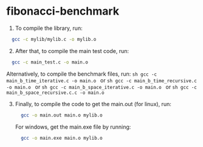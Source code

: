 # fibonacci-benchmark

1. To compile the library, run:
  ```sh
    gcc -c mylib/mylib.c -o mylib.o
  ```
 
2. After that, to compile the main test code, run:
  ```sh
    gcc -c main_test.c -o main.o
  ```
  
   Alternatively, to compile the benchmark files, run:
      ```sh
        gcc -c main_b_time_iterative.c -o main.o
      ```
      or
      ```sh
        gcc -c main_b_time_recursive.c -o main.o
      ```
      or
      ```sh
        gcc -c main_b_space_iterative.c -o main.o
      ```
      or
      ```sh
        gcc -c main_b_space_recursive.c.c -o main.o
      ```

3. Finally, to compile the code to get the main.out (for linux), run:
     ```sh
       gcc -o main.out main.o mylib.o
     ```

   For windows, get the main.exe file by running:
     ```sh
       gcc -o main.exe main.o mylib.o
     ```
